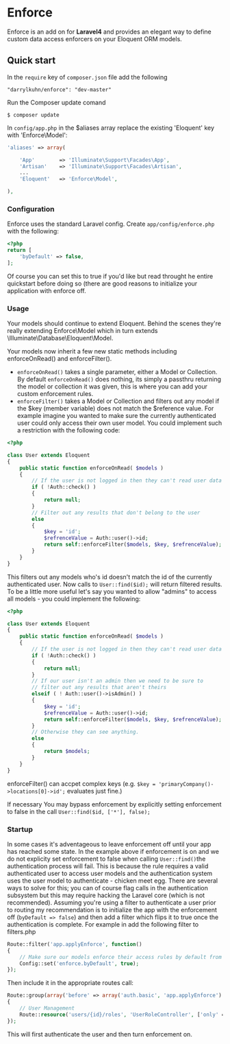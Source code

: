 Enforce
=======

Enforce is an add on for **Laravel4** and provides an elegant way to define custom data access enforcers on your Eloquent ORM models.

## Quick start

In the `require` key of `composer.json` file add the following

    "darrylkuhn/enforce": "dev-master"

Run the Composer update comand

    $ composer update

In `config/app.php` in the $aliases array replace the existing 'Eloquent' key with 'Enforce\Model':

```php
'aliases' => array(

    'App'        => 'Illuminate\Support\Facades\App',
    'Artisan'    => 'Illuminate\Support\Facades\Artisan',
    ...
    'Eloquent'   => 'Enforce\Model',

),
```

### Configuration

Enforce uses the standard Laravel config. Create `app/config/enforce.php` with the following:

```php
<?php
return [
    'byDefault' => false,
];
```

Of course you can set this to true if you'd like but read throught he entire quickstart before doing so (there are good reasons to initialize your application with enforce off.

### Usage

Your models should continue to extend Eloquent. Behind the scenes they're really extending Enforce\Model which in turn extends \Illuminate\Database\Eloquent\Model.

Your models now inherit a few new static methods including enforceOnRead() and enforceFilter(). 
 - ```enforceOnRead()``` takes a single parameter, either a Model or Collection. By default ```enforceOnRead()``` does nothing, its simply a passthru returning the model or collection it was given, this is where you can add your custom enforcement rules. 
 - ```enforceFilter()``` takes a Model or Collection and filters out any model if the $key (member variable) does not match the $reference value.
For example imagine you wanted to make sure the currently authenticated user could only access their own user model. You could implement such a restriction with the following code:

```php
<?php

class User extends Eloquent
{
	public static function enforceOnRead( $models )
    {
        // If the user is not logged in then they can't read user data period
        if ( !Auth::check() ) 
        {
            return null;
        }
        // Filter out any results that don't belong to the user
        else 
        {
            $key = 'id';
            $refrenceValue = Auth::user()->id;
            return self::enforceFilter($models, $key, $refrenceValue);
        }
    }
}
```
This filters out any models who's id doesn't match the id of the currently authenticated user. Now calls to ```User::find($id);``` will return filtered results. To be a little more useful let's say you wanted to allow "admins" to access all models - you could implement the following:

```php
<?php

class User extends Eloquent
{
	public static function enforceOnRead( $models )
    {
        // If the user is not logged in then they can't read user data period
        if ( !Auth::check() ) 
        {
            return null;
        }
        // If our user isn't an admin then we need to be sure to 
        // filter out any results that aren't theirs
        elseif ( ! Auth::user()->isAdmin() )
        {
            $key = 'id';
            $refrenceValue = Auth::user()->id;
            return self::enforceFilter($models, $key, $refrenceValue);
        }
        // Otherwise they can see anything.
        else 
        {
            return $models;
        }
    }
}
```

enforceFilter() can accpet complex keys (e.g. ```$key = 'primaryCompany()->locations[0]->id';``` evaluates just fine.)

If necessary You may bypass enforcement by explicitly setting enforcement to false in the call ```User::find($id, ['*'], false);```

### Startup
In some cases it's adventageous to leave enforcement off until your app has reached some state. In the example above if enforcement is on and we do not explicity set enforcement to false when calling ```User::find()```the authentication process will fail. This is because the rule requires a valid authenticated user to access user models and the authentication system uses the user model to authenticate - chicken meet egg. There are several ways to solve for this; you can of course flag calls in the authentication subsystem but this may require hacking the Laravel core (which is not recommended). Assuming you're using a filter to authenticate a user prior to routing my recommendation is to initialize the app with the enforcement off (```byDefault => false```) and then add a filter which flips it to true once the authentication is complete. For example in add the following filter to filters.php 

```php
Route::filter('app.applyEnforce', function()
{
    // Make sure our models enforce their access rules by default from here on out
    Config::set('enforce.byDefault', true);
});
```

Then include it in the appropriate routes call:

```php
Route::group(array('before' => array('auth.basic', 'app.applyEnforce') ), function()
{
    // User Management
    Route::resource('users/{id}/roles', 'UserRoleController', ['only' => ['index', 'store', 'delete', 'describe']]);
});
```
This will first authenticate the user and then turn enforcement on.